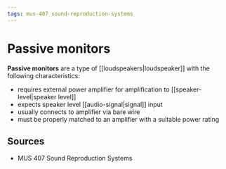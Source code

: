 ```yaml
---
tags: mus-407 sound-reproduction-systems
---
```


# Passive monitors

**Passive monitors** are a type of [[loudspeakers|loudspeaker]] with the following characteristics:

- requires external power amplifier for amplification to [[speaker-level|speaker level]]
- expects speaker level [[audio-signal|signal]] input
- usually connects to amplifier via bare wire
- must be properly matched to an amplifier with a suitable power rating

## Sources

- MUS 407 Sound Reproduction Systems
